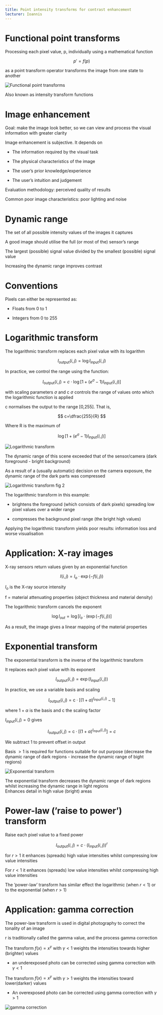 ```yaml
---
title: Point intensity transforms for contrast enhancement
lecturer: Ioannis
---
```


# Functional point transforms

Processing each pixel value, p, individually using a mathematical
function

$$
p'=f(p)
$$

as a point transform operator transforms the image
from one state to another

![Functional point transforms](/img/Year_2/Software_Methodologies/Image_Processing/Contrast_Enhancement/functional.webp)

Also known as intensity transform functions

# Image enhancement

Goal: make the image look better, so we can view and process the visual
information with greater clarity

Image enhancement is subjective. It depends on

-   The information required by the visual task

-   The physical characteristics of the image

-   The user’s prior knowledge/experience

-   The user’s intuition and judgement

Evaluation methodology: perceived quality of results

Common poor image characteristics: poor lighting and noise

# Dynamic range

<Definition name="Range of a sensor">
The set of all possible intensity values of the images it captures
</Definition>

A good image should utilise the full (or most of the) sensor’s range

<Definition name="Dynamic range of a sensor">
The largest (possible) signal value divided by the smallest (possible) signal value
</Definition>

Increasing the dynamic range improves contrast

# Conventions

Pixels can either be represented as:

-   Floats from 0 to 1

-   Integers from 0 to 255

# Logarithmic transform

The logarithmic transform replaces each pixel value with its logarithm

$$
I_{\text {output}}(i, j)=\log I_{\text {input}}(i, j)
$$

In practice, we control the range using the function:

$$
I_{\text {output}}(i, j)=c \cdot \log \left[1+\left(e^{\sigma}-1\right) I_{\text {input}}(i, j)\right]
$$

with scaling parameters $\sigma$ and c $\sigma$ controls the range of
values onto which the logarithmic function is applied

c normalises the output to the range \[0,255\]. That is,

$$
c=\dfrac{255}{R}
$$

Where R is the maximum of

$$
\log \left[1+\left(e^{\sigma}-1\right) I_{\text {input}}(i, j)\right]
$$

![Logarithmic transform](/img/Year_2/Software_Methodologies/Image_Processing/Contrast_Enhancement/log.webp)

The dynamic range of this scene exceeded that of the sensor/camera (dark
foreground - bright background)

As a result of a (usually automatic) decision on the camera exposure,
the dynamic range of the dark parts was compressed

![Logarithmic transform fig 2](/img/Year_2/Software_Methodologies/Image_Processing/Contrast_Enhancement/log1.webp)

The logarithmic transform in this example:

-   brightens the foreground (which consists of dark pixels) spreading
    low pixel values over a wider range

-   compresses the background pixel range (the bright high values)

Applying the logarithmic transform yields poor results: information loss
and worse visualisation

# Application: X-ray images

X-ray sensors return values given by an exponential function

$$
I(i, j)=I_{o} \cdot \exp (-f(i, j))
$$

$I_o$ is the X-ray source intensity

f = material attenuating properties (object thickness and material
density)

The logarithmic transform cancels the exponent

$$
\log I_{o u t}=\log \left[I_{o} \cdot(\exp (-f(i, j))]\right.
$$

As a result, the image gives a linear mapping of the material properties

# Exponential transform

The exponential transform is the inverse of the logarithmic transform

It replaces each pixel value with its exponent

$$
I_{\text {output}}(i, j)=\exp \left(I_{\text {input}}(i, j)\right)
$$

In practice, we use a variable basis and scaling

$$
I_{\text {output}}(i, j)=\mathrm{c} \cdot\left[(1+\alpha)^{I_{\text {input}}(i, j)}-1\right]
$$

where $1+\alpha$ is the basis and c the scaling factor

$I_{input}(i,j)=0$ gives

$$
I_{\text {output}}(i, j)=\mathrm{c} \cdot\left[(1+\alpha)^{I_{\text {input}}(i, j)}\right]=c
$$

We subtract 1 to prevent offset in output

Basis $>1$ is required for functions suitable for out purpose (decrease
the dynamic range of dark regions - increase the dynamic range of bight
regions)

![Exponential transform](/img/Year_2/Software_Methodologies/Image_Processing/Contrast_Enhancement/exp.webp)

The exponential transform decreases the dynamic range of dark regions
whilst increasing the dynamic range in light regions\
Enhances detail in high value (bright) areas

# Power-law (’raise to power’) transform

Raise each pixel value to a fixed power

$$
I_{\text {output}}(i, j)=c \cdot\left(I_{\text {input}}(i, j)\right)^{r}
$$

for $r>1$ it enhances (spreads) high value intensities whilst
compressing low value intensities

For $r<1$ it enhances (spreads) low value intensities whilst compressing
high value intensities

The ’power-law’ transform has similar effect the logarithmic (when
$r<1$) or to the exponential (when $r>1$)

# Application: gamma correction

The power-law transform is used in digital photography to correct the
tonality of an image

r is traditionally called the gamma value, and the process gamma
correction

The transform $f(x)=x^\gamma$ with $\gamma<1$ weights the intensities
towards higher (brighter) values

-   an underexposed photo can be corrected using gamma correction with
    $\gamma<1$

The transform $f(x)=x^y$ with $\gamma>1$ weights the intensities toward
lower(darker) values

-   An overexposed photo can be corrected using gamma correction with
    $\gamma>1$

![gamma correction](/img/Year_2/Software_Methodologies/Image_Processing/Contrast_Enhancement/gamma.webp)
